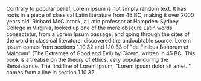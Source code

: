 Contrary to popular belief, Lorem Ipsum is not simply random text. It has roots in a piece of classical Latin literature from 45 BC, making it over 2000 years old. Richard
 McClintock, a Latin professor at Hampden-Sydney College in Virginia, looked up one of the more obscure Latin words, consectetur, from a Lorem Ipsum passage, and going through the 
 cites of the word in classical literature, discovered the undoubtable source. Lorem Ipsum comes from sections 1.10.32 and 1.10.33 of "de Finibus Bonorum et Malorum" (The Extremes of 
 Good and Evil) by Cicero, written in 45 BC. This book is a treatise on the theory of ethics, very popular during the Renaissance. The first line of Lorem Ipsum, "Lorem ipsum dolor 
 sit amet..", comes from a line in section 1.10.32.